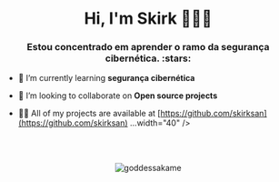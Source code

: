 <h1 align="center">Hi, I'm Skirk 👋👨‍💻 </h1>
<h3 align="center">Estou concentrado em aprender o ramo da segurança cibernética. :stars: </h3>

- 🌱 I’m currently learning **segurança cibernética**

- 👯 I’m looking to collaborate on **Open source projects**

- 👨‍💻 All of my projects are available at [https://github.com/skirksan](https://github.com/skirksan)
…width="40" /></a>
</p><br>
<br><p align="center"> <img src="https://komarev.com/ghpvc/?username=goddessakame&label=Profile%20views&color=0e75b6&style=flat" alt="goddessakame" /> </p>
